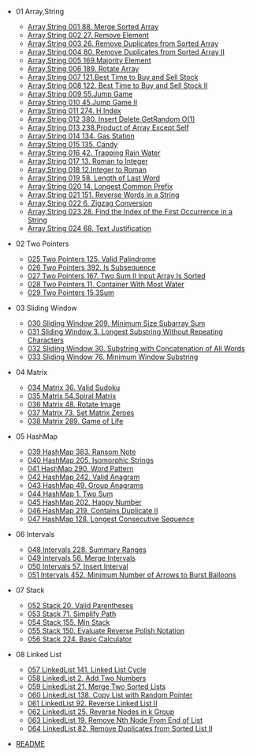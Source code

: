 
- 01 Array,String
  - [Array,String 001 88. Merge Sorted Array](01_Array,String/Array,String_001_88._Merge_Sorted_Array.md)
  - [Array,String 002 27. Remove Element](01_Array,String/Array,String_002_27._Remove_Element.md)
  - [Array,String 003 26. Remove Duplicates from Sorted Array](01_Array,String/Array,String_003_26._Remove_Duplicates_from_Sorted_Array.md)
  - [Array,String 004 80. Remove Duplicates from Sorted Array II](01_Array,String/Array,String_004_80._Remove_Duplicates_from_Sorted_Array_II.md)
  - [Array,String 005 169.Majority Element](01_Array,String/Array,String_005_169.Majority_Element.md)
  - [Array,String 006 189. Rotate Array](01_Array,String/Array,String_006_189._Rotate_Array.md)
  - [Array,String 007 121.Best Time to Buy and Sell Stock](01_Array,String/Array,String_007_121.Best_Time_to_Buy_and_Sell_Stock.md)
  - [Array,String 008 122. Best Time to Buy and Sell Stock II](01_Array,String/Array,String_008_122._Best_Time_to_Buy_and_Sell_Stock_II.md)
  - [Array,String 009 55.Jump Game](01_Array,String/Array,String_009_55.Jump_Game.md)
  - [Array,String 010 45.Jump Game II](01_Array,String/Array,String_010_45.Jump_Game_II.md)
  - [Array,String 011 274. H Index](01_Array,String/Array,String_011_274._H-Index.md)
  - [Array,String 012 380. Insert Delete GetRandom O(1)](01_Array,String/Array,String_012_380._Insert_Delete_GetRandom_O(1).md)
  - [Array,String 013 238.Product of Array Except Self](01_Array,String/Array,String_013_238.Product_of_Array_Except_Self.md)
  - [Array,String 014 134. Gas Station](01_Array,String/Array,String_014_134._Gas_Station.md)
  - [Array,String 015 135. Candy](01_Array,String/Array,String_015_135._Candy.md)
  - [Array,String 016 42. Trapping Rain Water](01_Array,String/Array,String_016_42._Trapping_Rain_Water.md)
  - [Array,String 017 13. Roman to Integer](01_Array,String/Array,String_017_13._Roman_to_Integer.md)
  - [Array,String 018 12.Integer to Roman](01_Array,String/Array,String_018_12.Integer_to_Roman.md)
  - [Array,String 019 58. Length of Last Word](01_Array,String/Array,String_019_58._Length_of_Last_Word.md)
  - [Array,String 020 14. Longest Common Prefix](01_Array,String/Array,String_020_14._Longest_Common_Prefix.md)
  - [Array,String 021 151. Reverse Words in a String](01_Array,String/Array,String_021_151._Reverse_Words_in_a_String.md)
  - [Array,String 022 6. Zigzag Conversion](01_Array,String/Array,String_022_6._Zigzag_Conversion.md)
  - [Array,String 023 28. Find the Index of the First Occurrence in a String](01_Array,String/Array,String_023_28._Find_the_Index_of_the_First_Occurrence_in_a_String.md)
  - [Array,String 024 68. Text Justification](01_Array,String/Array,String_024_68._Text_Justification.md)

- 02 Two Pointers
  - [025 Two Pointers 125. Valid Palindrome](02_Two_Pointers/025_Two_Pointers_125._Valid_Palindrome.md)
  - [026 Two Pointers 392. Is Subsequence](02_Two_Pointers/026_Two_Pointers_392._Is_Subsequence.md)
  - [027 Two Pointers 167. Two Sum II   Input Array Is Sorted](02_Two_Pointers/027_Two_Pointers_167._Two_Sum_II_-_Input_Array_Is_Sorted.md)
  - [028 Two Pointers 11. Container With Most Water](02_Two_Pointers/028_Two_Pointers_11._Container_With_Most_Water.md)
  - [029 Two Pointers 15.3Sum](02_Two_Pointers/029_Two_Pointers_15.3Sum.md)

- 03 Sliding Window
  - [030 Sliding Window 209. Minimum Size Subarray Sum](03_Sliding_Window/030_Sliding_Window_209._Minimum_Size_Subarray_Sum.md)
  - [031 Sliding Window 3. Longest Substring Without Repeating Characters](03_Sliding_Window/031_Sliding_Window_3._Longest_Substring_Without_Repeating_Characters.md)
  - [032 Sliding Window 30. Substring with Concatenation of All Words](03_Sliding_Window/032_Sliding_Window_30._Substring_with_Concatenation_of_All_Words.md)
  - [033 Sliding Window 76. Minimum Window Substring](03_Sliding_Window/033_Sliding_Window_76._Minimum_Window_Substring.md)

- 04 Matrix
  - [034 Matrix 36. Valid Sudoku](04_Matrix/034_Matrix_36._Valid_Sudoku.md)
  - [035 Matrix 54.Spiral Matrix](04_Matrix/035_Matrix_54.Spiral_Matrix.md)
  - [036 Matrix 48. Rotate Image](04_Matrix/036_Matrix_48._Rotate_Image.md)
  - [037 Matrix 73. Set Matrix Zeroes](04_Matrix/037_Matrix_73._Set_Matrix_Zeroes.md)
  - [038 Matrix 289. Game of Life](04_Matrix/038_Matrix_289._Game_of_Life.md)

- 05 HashMap
  - [039 HashMap 383. Ransom Note](05_HashMap/039_HashMap_383._Ransom_Note.md)
  - [040 HashMap 205. Isomorphic Strings](05_HashMap/040_HashMap_205._Isomorphic_Strings.md)
  - [041 HashMap 290. Word Pattern](05_HashMap/041_HashMap_290._Word_Pattern.md)
  - [042 HashMap 242. Valid Anagram](05_HashMap/042_HashMap_242._Valid_Anagram.md)
  - [043 HashMap 49. Group Anagrams](05_HashMap/043_HashMap_49._Group_Anagrams.md)
  - [044 HashMap 1. Two Sum](05_HashMap/044_HashMap_1._Two_Sum.md)
  - [045 HashMap 202. Happy Number](05_HashMap/045_HashMap_202._Happy_Number.md)
  - [046 HashMap 219. Contains Duplicate II](05_HashMap/046_HashMap_219._Contains_Duplicate_II.md)
  - [047 HashMap 128. Longest Consecutive Sequence](05_HashMap/047_HashMap_128._Longest_Consecutive_Sequence.md)

- 06 Intervals
  - [048 Intervals 228. Summary Ranges](06_Intervals/048_Intervals_228._Summary_Ranges.md)
  - [049 Intervals 56. Merge Intervals](06_Intervals/049_Intervals_56._Merge_Intervals.md)
  - [050 Intervals 57. Insert Interval](06_Intervals/050_Intervals_57._Insert_Interval.md)
  - [051 Intervals 452. Minimum Number of Arrows to Burst Balloons](06_Intervals/051_Intervals_452._Minimum_Number_of_Arrows_to_Burst_Balloons.md)

- 07 Stack
  - [052 Stack 20. Valid Parentheses](07_Stack/052_Stack_20._Valid_Parentheses.md)
  - [053 Stack 71. Simplify Path](07_Stack/053_Stack_71._Simplify_Path.md)
  - [054 Stack 155. Min Stack](07_Stack/054_Stack_155._Min_Stack.md)
  - [055 Stack 150. Evaluate Reverse Polish Notation](07_Stack/055_Stack_150._Evaluate_Reverse_Polish_Notation.md)
  - [056 Stack 224. Basic Calculator](07_Stack/056_Stack_224._Basic_Calculator.md)

- 08 Linked List
  - [057 LinkedList 141. Linked List Cycle](08_Linked_List/057_LinkedList_141._Linked_List_Cycle.md)
  - [058 LinkedList 2. Add Two Numbers](08_Linked_List/058_LinkedList_2._Add_Two_Numbers.md)
  - [059 LinkedList 21. Merge Two Sorted Lists](08_Linked_List/059_LinkedList_21._Merge_Two_Sorted_Lists.md)
  - [060 LinkedList 138. Copy List with Random Pointer](08_Linked_List/060_LinkedList_138._Copy_List_with_Random_Pointer.md)
  - [061 LinkedList 92. Reverse Linked List II](08_Linked_List/061_LinkedList_92._Reverse_Linked_List_II.md)
  - [062 LinkedList 25. Reverse Nodes in k Group](08_Linked_List/062_LinkedList_25._Reverse_Nodes_in_k-Group.md)
  - [063 LinkedList 19. Remove Nth Node From End of List](08_Linked_List/063_LinkedList_19._Remove_Nth_Node_From_End_of_List.md)
  - [064 LinkedList 82. Remove Duplicates from Sorted List II](08_Linked_List/064_LinkedList_82._Remove_Duplicates_from_Sorted_List_II.md)

- [README](README.md)
